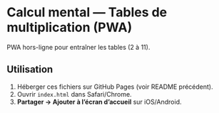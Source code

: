 # Calcul mental — Tables de multiplication (PWA)

PWA hors-ligne pour entraîner les tables (2 à 11).

## Utilisation
1. Héberger ces fichiers sur GitHub Pages (voir README précédent).
2. Ouvrir `index.html` dans Safari/Chrome.
3. **Partager → Ajouter à l’écran d’accueil** sur iOS/Android.
